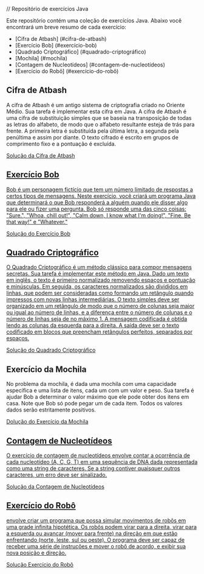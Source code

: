 // Repositório de exercícios Java

Este repositório contém uma coleção de exercícios Java. Abaixo você encontrará um breve resumo de cada exercício:

- [Cifra de Atbash] (#cifra-de-atbash)
- [Exercício Bob] (#exercício-bob)
- [Quadrado Criptográfico] (#quadrado-criptográfico)
- [Mochila] (#mochila)
- [Contagem de Nucleotídeos] (#contagem-de-nucleotídeos)
- [Exercício do Robô] (#exercício-do-robô)

<h2 id = "cifra-de-atbash"> Cifra de Atbash </h2>

  <p> A cifra de Atbash é um antigo sistema de criptografia criado no Oriente Médio. Sua tarefa é implementar esta cifra em Java. A cifra de Atbash é uma cifra de substituição simples que se baseia na transposição de todas as letras do alfabeto, de modo que o alfabeto resultante esteja de trás para frente. A primeira letra é substituída pela última letra, a segunda pela penúltima e assim por diante. O texto cifrado é escrito em grupos de comprimento fixo e a pontuação é excluída. </p>
  <p><a href="https://github.com/ThiagoDambroski/Java-Exercises/blob/main/src/atbashCipher/Instructions">Solução da Cifra de Atbash</p>

<h2 id = "exercício-bob"> Exercício Bob </h2>

  <p> Bob é um personagem fictício que tem um número limitado de respostas a certos tipos de mensagens. Neste exercício, você criará um programa Java que determinará o que Bob responderá a alguém quando ele disser algo para ele ou fizer uma pergunta. Bob só responde uma das cinco coisas: "Sure.", "Whoa, chill out!", "Calm down, I know what I'm doing!", "Fine. Be that way!" e "Whatever." </p>
  <p><a href="https://github.com/ThiagoDambroski/Java-Exercises/tree/main/src/bobExercise">Solução do Exercício Bob</p>

<h2 id = "quadrado-criptográfico"> Quadrado Criptográfico </h2>

<p> O Quadrado Criptográfico é um método clássico para compor mensagens secretas. Sua tarefa é implementar este método em Java. Dado um texto em inglês, o texto é primeiro normalizado removendo espaços e pontuação e minúsculas. Em seguida, os caracteres normalizados são divididos em linhas, que podem ser consideradas como formando um retângulo quando impressos com novas linhas intermediárias. O texto simples deve ser organizado em um retângulo de modo que o número de colunas seja maior ou igual ao número de linhas, e a diferença entre o número de colunas e o número de linhas seja de no máximo 1. A mensagem codificada é obtida lendo as colunas da esquerda para a direita. A saída deve ser o texto codificado em blocos que preencham retângulos perfeitos, separados por espaços. </p>
<p><a href="https://github.com/ThiagoDambroski/Java-Exercises/tree/main/src/cryptoSquare">Solução do Quadrado Criptográfico</a></p>

<h2 id="mochila">Exercício da Mochila</h2>

<p>No problema da mochila, é dada uma mochila com uma capacidade específica e uma lista de itens, cada um com um valor e peso. Sua tarefa é ajudar Bob a determinar o valor máximo que ele pode obter dos itens em casa. Note que Bob só pode pegar um de cada item. Todos os valores dados serão estritamente positivos.</p>
<p><a href="https://github.com/ThiagoDambroski/Java-Exercises/tree/main/src/knapsack">Dolução do Exercício da Mochila</p>

<h2 id ="contagem-de-nucleotídeos">Contagem de Nucleotídeos</h2>

<p>O exercício de contagem de nucleotídeos envolve contar a ocorrência de cada nucleotídeo (A, C, G, T) em uma sequência de DNA dada representada como uma string de caracteres. Se a string contiver quaisquer outros caracteres, um erro deve ser sinalizado.</p>
<p><a href="https://github.com/ThiagoDambroski/Java-Exercises/tree/main/src/nucleotideCount">Solução da Contagem de Nucleotídeos</p>

<h2 id="#exercício-do-robô">Exercício do Robô</h2>

<p>envolve criar um programa que possa simular movimentos de robôs em uma grade infinita hipotética. Os robôs podem virar para a direita, virar para a esquerda ou avançar (mover para frente) na direção em que estão enfrentando (norte, leste, sul ou oeste). O programa deve ser capaz de receber uma série de instruções e mover o robô de acordo, e exibir sua nova posição e direção.</p>
<p><a href="https://github.com/ThiagoDambroski/Java-Exercises/tree/main/src/robotExercite">Solução Exercício do Robô</p>

